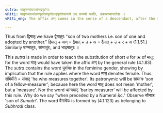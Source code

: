 ```yaml
---
sutra: मातुरुत्संख्यासंभद्रपूर्वायाः
vRtti: मातृशब्दात्संख्यापूर्वात्संपूर्वाद्भद्रपूर्वाश्चापत्ये ऽण् प्रत्ययो भवति, उकारश्चान्तादेशः ॥
vRtti_eng: The affix अण् comes in the sense of a descendant, after the word _matri_ when it is preceded by a Numeral, or by the words सम् or भद्र; and the letter उ is substituted for the final ऋ of _matri_.

---
```

Thus from द्विमातृ we have द्वैमातुरः "son of two mothers i.e. son of one and adopted by another." द्विमातृ + अण् = द्वैमात् + उ + अ = द्वैमात् + उ + र् + अ (1.1.51.) Similarly षाण्मातुरः, सांमातुरः, and भाद्रमातुरः ॥

This _sutra_ is made in order to teach the substitution of short उ for ऋ of मातृ; for the word मातृ would have taken the affix अण् by the general rule (4.1.83). The _sutra_ contains the word पूर्वायाः in the feminine gender, showing by implication that the rule applies where the word मातृ denotes female. Thus संमिमीते = संमातृ 'he who measures together'. Its patronymic will be सांमात्रः 'son of a fellow-measurer'; because here the word मातृ does not mean 'mother', but a 'measure'. Nor the word धान्यमातृ 'barley measurer' will be affected by this rule. Why do we say "when preceded by a Numeral &c." Observe सौमात्रः 'son of _Sumatri_'. The word वैमात्रेयः is formed by (4.1.123) as belonging to _Subhradi_ class.